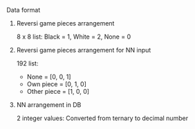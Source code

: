 Data format

1. Reversi game pieces arrangement

	8 x 8 list: Black = 1, White = 2, None = 0

2. Reversi game pieces arrangement for NN input

	192 list:
	- None = [0, 0, 1]
	- Own piece = [0, 1, 0]
	- Other piece = [1, 0, 0]
	
3. NN arrangement in DB

	2 integer values: Converted from ternary to decimal number
	
